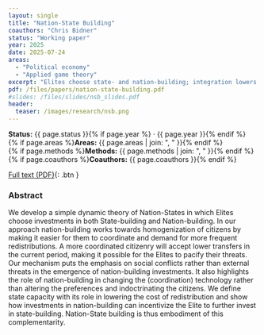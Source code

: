 ```yaml
---
layout: single
title: "Nation-State Building"
coauthors: "Chris Bidner"
status: "Working paper"
year: 2025
date: 2025-07-24
areas:
  - "Political economy"
  - "Applied game theory"
excerpt: "Elites choose state- and nation-building; integration lowers coordination frictions, changing conflict into predictable redistribution."
pdf: /files/papers/nation-state-building.pdf
#slides: /files/slides/nsb_slides.pdf
header:
  teaser: /images/research/nsb.png
---
```

**Status:** {{ page.status }}{% if page.year %} · {{ page.year }}{% endif %}  
{% if page.areas %}**Areas:** {{ page.areas | join: ", " }}{% endif %}  
{% if page.methods %}**Methods:** {{ page.methods | join: ", " }}{% endif %}  
{% if page.coauthors %}**Coauthors:** {{ page.coauthors }}{% endif %}

[Full text (PDF)](/files/papers/nation-state-building.pdf){: .btn }

### Abstract
We develop a simple dynamic theory of Nation-States in which Elites choose investments in both State-building and Nation-building. In our approach nation-building works towards homogenization of citizens by making it easier for them to coordinate and demand for more frequent redistributions. A more coordinated citizenry will accept lower transfers in the current period, making it possible for the Elites to pacify their threats. Our mechanism puts the emphasis on social conflicts rather than external threats in the emergence of nation-building investments. It also highlights the role of nation-building in changing the (coordination) technology rather than altering the preferences and indoctrinating the citizens. We define state capacity with its role in lowering the cost of redistribution and show how investments in nation-building can incentivize the Elite to further invest in state-building. Nation-State building is thus embodiment of this complementarity.